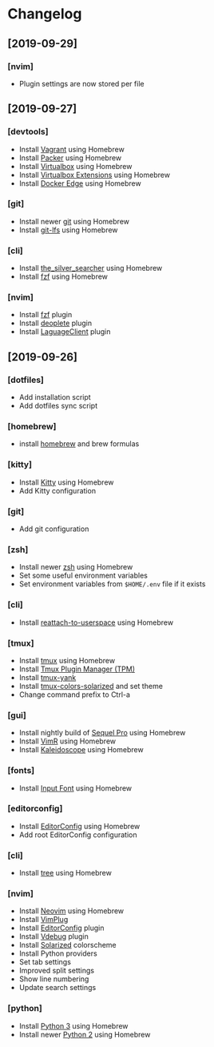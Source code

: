 # Changelog

## [2019-09-29]
### [nvim]
- Plugin settings are now stored per file

## [2019-09-27]
### [devtools]
- Install [Vagrant](https://vagrantup.com) using Homebrew
- Install [Packer](https://packer.io) using Homebrew
- Install [Virtualbox](https://virtualbox.org) using Homebrew
- Install [Virtualbox Extensions](https://virtualbox.org) using Homebrew
- Install [Docker Edge](https://www.docker.com/products/docker-desktop) using Homebrew

### [git]
- Install newer [git](https://git-scm.com) using Homebrew
- Install [git-lfs](https://git-lfs.github.com) using Homebrew

### [cli]
- Install [the_silver_searcher](https://github.com/ggreer/the_silver_searcher) using Homebrew
- Install [fzf](https://github.com/junegunn/fzf) using Homebrew

### [nvim]
- Install [fzf](https://github.com/junegunn/fzf.vim) plugin
- Install [deoplete](https://github.com/Shougo/deoplete.nvim) plugin
- Install [LaguageClient](https://github.com/autozimu/LanguageClient-neovim) plugin


## [2019-09-26]
### [dotfiles]
- Add installation script
- Add dotfiles sync script

### [homebrew]
- install [homebrew](https://brew.sh) and brew formulas

### [kitty]
- Install [Kitty](https://sw.kovidgoyal.net/kitty/) using Homebrew
- Add Kitty configuration

### [git]
- Add git configuration

### [zsh]
- Install newer [zsh](https://www.zsh.org) using Homebrew
- Set some useful environment variables
- Set environment variables from `$HOME/.env` file if it exists

### [cli]
- Install [reattach-to-userspace](https://github.com/ChrisJohnsen/tmux-MacOSX-pasteboard) using Homebrew

### [tmux]
- Install [tmux](https://github.com/tmux/tmux/wiki) using Homebrew
- Install [Tmux Plugin Manager (TPM)](https://github.com/tmux-plugins/tpm)
- Install [tmux-yank](https://github.com/tmux-plugins/tmux-yank)
- Install [tmux-colors-solarized](https://github.com/seebi/tmux-colors-solarized) and set theme
- Change command prefix to Ctrl-a

### [gui]
- Install nightly build of [Sequel Pro](https://formulae.brew.sh/cask/sequel-pro) using Homebrew
- Install [VimR](http://vimr.org/) using Homebrew
- Install [Kaleidoscope](https://www.kaleidoscopeapp.com) using Homebrew

### [fonts]
- Install [Input Font](https://input.fontbureau.com) using Homebrew

### [editorconfig]
- Install [EditorConfig](https://editorconfig.org/) using Homebrew
- Add root EditorConfig configuration

### [cli]
- Install [tree](http://mama.indstate.edu/users/ice/tree/) using Homebrew

### [nvim]
- Install [Neovim](https://neovim.io) using Homebrew
- Install [VimPlug](https://www.github.com/junegunn/vim-plug)
- Install [EditorConfig](https://github.com/editorconfig/editorconfig-vim) plugin
- Install [Vdebug](https://github.com/vim-vdebug/vdebug) plugin
- Install [Solarized](https://github.com/lifepillar/vim-solarized8) colorscheme
- Install Python providers
- Set tab settings
- Improved split settings
- Show line numbering
- Update search settings

### [python]
- Install [Python 3](https://www.python.org) using Homebrew
- Install newer [Python 2](https://www.python.org) using Homebrew
